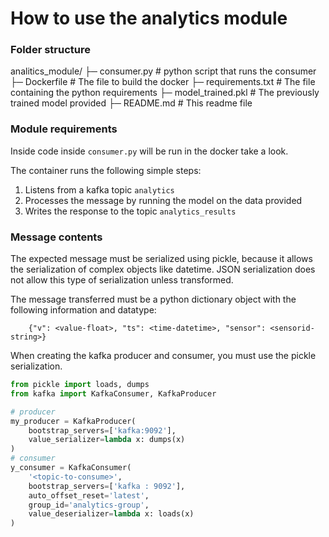 # How to use the analytics module

### Folder structure

analitics_module/
├─ consumer.py # python script that runs the consumer
├─ Dockerfile # The file to build the docker
├─ requirements.txt # The file containing the python requirements
├─ model_trained.pkl # The previously trained model provided
├─ README.md # This readme file

### Module requirements

Inside code inside `consumer.py` will be run in the docker take a look.

The container runs the following simple steps:

1. Listens from a kafka topic `analytics`
2. Processes the message by running the model on the data provided
3. Writes the response to the topic `analytics_results`

### Message contents
The expected message must be serialized using pickle, because it allows the serialization of complex objects like datetime.
JSON serialization does not allow this type of serialization unless transformed.

The message transferred must be a python dictionary object with the following information and datatype: 
```
    {"v": <value-float>, "ts": <time-datetime>, "sensor": <sensorid-string>}
```
When creating the kafka producer and consumer, you must use the pickle serialization. 

```python
from pickle import loads, dumps
from kafka import KafkaConsumer, KafkaProducer

# producer
my_producer = KafkaProducer(
    bootstrap_servers=['kafka:9092'],
    value_serializer=lambda x: dumps(x)
)
# consumer
y_consumer = KafkaConsumer(
    '<topic-to-consume>',
    bootstrap_servers=['kafka : 9092'],
    auto_offset_reset='latest',
    group_id='analytics-group',
    value_deserializer=lambda x: loads(x)
)
```